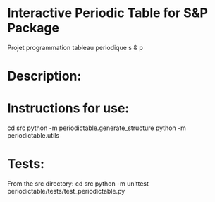 # Interactive Periodic Table for S&P Package
Projet programmation tableau periodique s &amp; p


# Description: 

# Instructions for use:
cd src 
python -m periodictable.generate_structure
python -m periodictable.utils


# Tests: 
From the src directory:
cd src
python -m unittest periodictable/tests/test_periodictable.py
